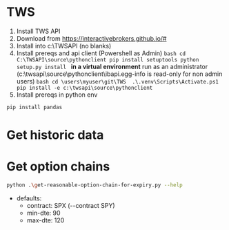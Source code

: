 # TWS
1. Install TWS API
  1. Download from https://interactivebrokers.github.io/#
  1. Install into c:\TWSAPI (no blanks)
  1. Install prereqs and api client (Powershell as Admin)
    ```bash
    cd C:\TWSAPI\source\pythonclient
    pip install setuptools
    python setup.py install
    ```
    **in a virtual environment**
    run as an administrator (c:\twsapi\source\pythonclient\ibapi.egg-info is read-only for non admin users)
    ```bash
     cd \users\myuser\git\TWS 
     .\.venv\Scripts\Activate.ps1
     pip install -e c:\twsapi\source\pythonclient
    ```
1. Install prereqs in python env
```bash
pip install pandas
```

# Get historic data

# Get option chains
```bash
python .\get-reasonable-option-chain-for-expiry.py --help
```
- defaults:
  - contract: SPX (--contract SPY)
  - min-dte: 90
  - max-dte: 120
